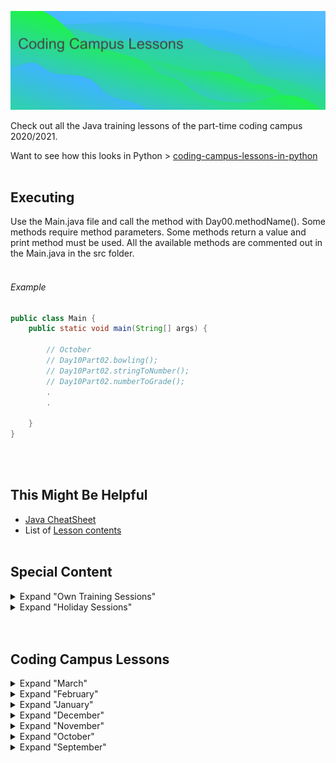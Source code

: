 ![header image](src/img/header.png?raw=true "Coding Campus Lessons in Java")

Check out all the Java training lessons of the part-time coding campus 2020/2021.

Want to see how this looks in Python > [coding-campus-lessons-in-python](https://github.com/tiveritz/coding-campus-lessons-in-python)
<br /><br />

## Executing
Use the Main.java file and call the method with Day00.methodName().
Some methods require method parameters.
Some methods return a value and print method must be used.
All the available methods are commented out in the Main.java in the src folder.
<br /><br />

###### Example
```java
public class Main {
    public static void main(String[] args) {

        // October
        // Day10Part02.bowling();
        // Day10Part02.stringToNumber();
        // Day10Part02.numberToGrade();
        .
        .

    }
}

```
<br /><br />

## This Might Be Helpful
  * [Java CheatSheet](https://github.com/tiveritz/coding-campus-lessons/blob/master/JavaCheatsheet.md)
  * List of [Lesson contents](https://github.com/tiveritz/coding-campus-lessons/blob/master/CodingCampusLessons.md)
<br /><br />

## Special Content
<details>
  <summary>Expand "Own Training Sessions"</summary>
  
  * Code05.sqliteDatabase();
  * Code04.graph();
  * Code03.readFileWithFileReader();
  * Code03.writeFileWithFileOutputStream();
  * Code03.writeFileWithFileWriter();
  * Code02.calendar();
  * Code01.montyHallProblemProof();
  * Code01.montyHallProblem();
</details>

<details>
  <summary>Expand "Holiday Sessions"</summary>

#### December
  * Christmas Bakery --> go to folder src/dcv/holiday/dec and run main() in Main

#### October
  * Holiday05.helloWorldClassesAndMethods();
  * Holiday04.cipherWithString();
  * Holiday03.bookCipher();
  * Holiday02.guessNumber();
  * Holiday01.wichteln();
</details>
<br /><br />

## Coding Campus Lessons

<details>
  <summary>Expand "March"</summary>

* Day58
  * day58 (MySQL Connection) --> go to folder src/dcv/feb/day58 and run main() in Main

</details>

<details>
  <summary>Expand "February"</summary>

* Day56
  * day56 (Basic file operations with nio) --> go to folder src/dcv/feb/day56 and run main() in Main

* Day54
  * day54 (File data processing) --> go to folder src/dcv/feb/day54 and run main() in Main

* Day53
  * day53 (Logging system) --> go to folder src/dcv/feb/day53 and run main() in Main

* Day48
  * day48 (Kindergarden) --> go to folder src/dcv/feb/day48 and run main() in Main

</details>

<details>
  <summary>Expand "January"</summary>

* Day46
  * day46 (Museum) --> go to folder src/dcv/jan/day46 and run main() in Main

* Day41
  * day41 (Restaurant) --> go to folder src/dcv/jan/day41 and run main() in Main

* Day39
  * day39 (Search Algorithms) --> go to folder src/dcv/jan/day39 and run main() in Main

</details>

<details>
  <summary>Expand "December"</summary>

* Day37
  * day37 (Zoo 2) --> go to folder src/dcv/dec/day37 and run main() in Main

* Day35
  * day35 (Zoo 1) --> go to folder src/dcv/dec/day35 and run main() in Main

* Day34
  * day34 (Zoo 0) --> go to folder src/dcv/dec/day34 and run main() in Main

* Day33
  * day33 (Departments) --> go to folder src/dcv/dec/day33 and run main() in Main

</details>

<details>
  <summary>Expand "November"</summary>

* Day30
  * day30 (Coding Campus) --> go to folder src/dcv/nov/day30 and run main() in Main

* Day29
  * day29day30 --> go to folder src/dcv/nov/day29day30 and run Main()
  * day29part01 --> go to folder src/dcv/nov/day29part01 and run Main

* Day27
  * Day27Part01.advancedChessMove();
  * Day27Part01.simpleChessMove();

* Day24
  * Day24Part01.additionalMethodsForDay23();

* Day23
  * Day23Part01.helloWorldFileReader();

* Day22
  * Day22Part01.hoursList();

* Day20 and Day21
  * Day20Day21.canvasShapes();

* Day19
  * Day19Part02.ticTacToe();
  * Day19Part01.helloWorldTwoDimensionalArray();
</details>

<details>
  <summary>Expand "October"</summary>

* Day18
  * Day18Part01.functionRepetition();

* Day17
  * Day17Part04.helloWorldScanner();
  * Day17Part03.walkingGuy();
  * Day17Part02.round();
  * Day17Part01.randomRepetition();

* Day16
  * Day16Part02.randomSum();
  * Day16Part01.currencyCalculator();

* Day15
  * Day15.randomArrayPrint();
* Day14
  * Day14Part01.betterTextAnalysis();

* Day13
  * Day13Part01.stringRepetition();

* Day12
  * Day12Part02.textAnalysis();
  * Day12Part01.substringFunction("What up my glip glops", 11, 20);
  * Day12Part01.stringOperationsRepetition();

* Day11
  * Day11.collectionExample();
  * System.out.println(Day11.recursionFaculty(5));

* Day10
  * Day10Part02.bowling();
  * Day10Part02.stringToNumber();
  * Day10Part02.numberToGrade();
  * Day10Part02.intTypeRange();
  * Day10Part01.pascalWithCaching(6);
  * Day10Part01.pascal(6);

* Day09
  * Day09Part02.recursionCounter(4, 10);
  * Day09Part02.functionCallFromOtherClass();
  * Day09.helloWorldFunctions();

* Day08
  * Day08.sortNamesArray();
</details>

<details>
  <summary>Expand "September"</summary>

* Day07
  * Day07.leapYear();

* Day06
  * Day06.mergeSort();
  * Day06.helloWorldRecursion(5);

* Day05
  * Day05.businessResults();
  * Day05.autoManualArrayOutput();

* Day04
  * Day04.bubbleSort();
  * Day04.selectionSort();
  * Day04.randNumArrBuilder();

* Day03
  * Day03.helloWorldArray();
  * Day03.palindrom();
  * Day03.primes();
  * Day03.simpleMultiplication();

* Day02
  * Day02.textArrowOutput();
  * Day02.textSquareOutput();
  * Day02.piApproximationPosNeg();
  * Day02.piApproximation();
  * Day02.factorial();
  * Day02.sum();

* Day01
  * Day01.numberList();
  * Day01.helloWorld();
</details>
